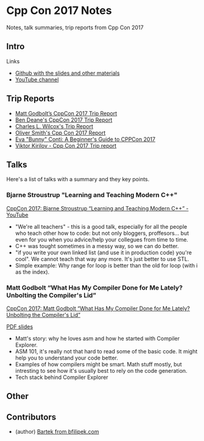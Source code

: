 # Cpp Con 2017 Notes

Notes, talk summaries, trip reports from Cpp Con 2017

## Intro

Links

* [Github with the slides and other materials](https://github.com/CppCon/CppCon2017)
* [YouTube channel](https://www.youtube.com/user/CppCon/videos)

## Trip Reports

* [Matt Godbolt’s CppCon 2017 Trip Report](https://xania.org/201710/cppcon-2017-trip-report)
* [Ben Deane's CppCon 2017 Trip Report](http://www.elbeno.com/blog/?p=1542)
* [Charles L. Wilcox's Trip Report](http://web.cynd.net/~willo/cppcon-2017-trip-report/)
* [Oliver Smith's Cpp Con 2017 Report](https://kfsone.wordpress.com/2017/10/01/cppcon-2017/)
* [Eva "Bunny" Conti: A Beginner's Guide to CPPCon 2017](https://bunnyladame.blogspot.no/2017/09/a-beginners-guide-to-cppcon-2017.html)
* [Viktor Kirilov - Cpp Con 2017 Trip report](http://onqtam.com/misc/2017-10-04-cppcon-2017-trip-report/)

## Talks

Here's a list of talks with a summary and they key points.

### Bjarne Stroustrup "Learning and Teaching Modern C++"

[CppCon 2017: Bjarne Stroustrup “Learning and Teaching Modern C++” - YouTube](https://www.youtube.com/watch?v=fX2W3nNjJIo)

* "We're all teachers" - this is a good talk, especially for all the people who teach other how to code: but not only bloggers, proffesors... but even for you when you advice/help your collegues from time to time.
* C++ was tought sometimes in a messy way, so we can do better.
* "if you write your own linked list (and use it in production code) you're cool". We cannot teach that way any more. It's just better to use STL.
* Simple example: Why range for loop is better than the old for loop (with i as the index).

### Matt Godbolt “What Has My Compiler Done for Me Lately? Unbolting the Compiler's Lid”

[CppCon 2017: Matt Godbolt “What Has My Compiler Done for Me Lately? Unbolting the Compiler's Lid”](https://www.youtube.com/watch?v=bSkpMdDe4g4)

[PDF slides](https://github.com/CppCon/CppCon2017/blob/master/Keynotes/What%20Has%20My%20Compiler%20Done%20for%20Me%20Lately%20-%20Unbolting%20the%20Compiler's%20Lid/What%20Has%20My%20Compiler%20Done%20for%20Me%20Lately%20-%20Unbolting%20the%20Compiler's%20Lid%20-%20Matt%20Godbolt%20-%20CppCon%202017.pdf)

* Matt's story: why he loves asm and how he started with Compiler Explorer.
* ASM 101, it's really not that hard to read some of the basic code. It might help you to understand your code better.
* Examples of how compilers might be smart. Math stuff mostly, but intresting to see how it's usually best to rely on the code generation.
* Tech stack behind Compiler Explorer

## Other

## Contributors

* (author) [Bartek from bfilipek.com](http://www.bfilipek.com)
